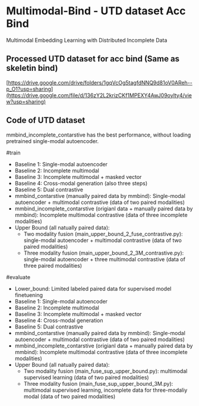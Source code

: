 # Multimodal-Bind - UTD dataset Acc Bind
Multimodal Embedding Learning with Distributed Incomplete Data

## Processed UTD dataset for acc bind (Same as skeletin bind)
[https://drive.google.com/drive/folders/1gqVcOg5tagfdNNQ9d81oV0AReh--p_O1?usp=sharing](https://drive.google.com/file/d/136zY2L2krizCKf1MPEXY4AwJ09oylty4/view?usp=sharing)

## Code of UTD dataset
mmbind_incomplete_contarstive has the best performance, without loading pretrained single-modal autoencoder.


#train
- Baseline 1: Single-modal autoencoder
- Baseline 2: Incomplete multimodal
- Baseline 3: Incomplete multimodal + masked vector
- Baseline 4: Cross-modal generation (also three steps)
- Baseline 5: Dual contrastive
- mmbind_contarstive (manually paired data by mmbind): Single-modal autoencoder + multimodal contrastive (data of two paired modalities)
- mmbind_incomplete_contarstive (origianl data + manually paired data by mmbind): Incomplete multimodal contrastive (data of three incomplete modalities)
- Upper Bound (all natually paired data):
  * Two modality fusion (main_upper_bound_2_fuse_contrastive.py): single-modal autoencoder + multimodal contrastive (data of two paired modalities)
  * Three modality fusion (main_upper_bound_2_3M_contrastive.py): single-modal autoencoder + three multimodal contrastive (data of three paired modalities)

#evaluate
- Lower_bound: Limited labeled paired data for supervised model finetuening
- Baseline 1: Single-modal autoencoder
- Baseline 2: Incomplete multimodal
- Baseline 3: Incomplete multimodal + masked vector
- Baseline 4: Cross-modal generation
- Baseline 5: Dual contrastive
- mmbind_contarstive (manually paired data by mmbind): Single-modal autoencoder + multimodal contrastive (data of two paired modalities)
- mmbind_incomplete_contarstive (origianl data + manually paired data by mmbind): Incomplete multimodal contrastive (data of three incomplete modalities)
- Upper Bound (all natually paired data): 
  * Two modality fusion (main_fuse_sup_upper_bound.py): multimodal supervised learning (data of two paired modalities)
  * Three modality fusion (main_fuse_sup_upper_bound_3M.py): multimodal supervised learning, incomplete data for three-modaliy modal (data of two paired modalities)
